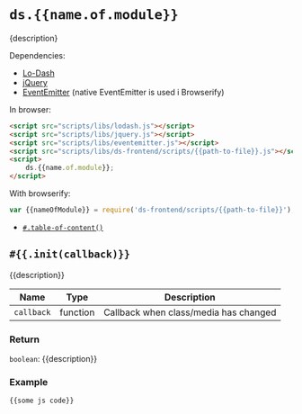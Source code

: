 # `ds.{{name.of.module}}`

{description}

Dependencies:

- [Lo-Dash](https://lodash.com/)
- [jQuery](http://jquery.com/download/)
- [EventEmitter](https://github.com/Wolfy87/EventEmitter) (native EventEmitter is used i Browserify)

In browser:

```html
<script src="scripts/libs/lodash.js"></script>
<script src="scripts/libs/jquery.js"></script>
<script src="scripts/libs/eventemitter.js"></script>
<script src="scripts/libs/ds-frontend/scripts/{{path-to-file}}.js"></script>
<script>
    ds.{{name.of.module}};
</script>
```

With browserify:

```js
var {{nameOfModule}} = require('ds-frontend/scripts/{{path-to-file}}');
```

- [`#.table-of-content()`](#table-of-content)

## `#{{.init(callback)}}`

{{description}}

| Name | Type | Description |
| --- | --- | --- |
| `callback` | function | Callback when class/media has changed |

### Return

`boolean`: {{description}}

### Example

```js
{{some js code}}
```
